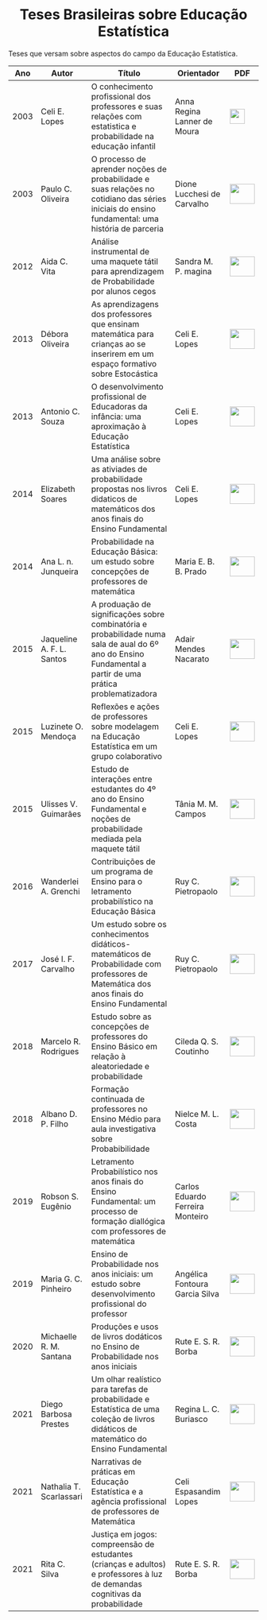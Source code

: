 <h1 align="center"> Teses Brasileiras sobre Educação Estatística </h1>
<p align="justify"> Teses que versam sobre aspectos do campo da Educação Estatística. </p>

| Ano| Autor | Título | Orientador | PDF |
| ------------- | ------------- | ------------- | ------------- | ------------- | 
| 2003  | Celi E. Lopes  | O conhecimento profissional dos professores e suas relações com estatistica e probabilidade na educação infantil | Anna Regina Lanner de Moura | <a href="T_LOPES_2003.pdf" target="_blank"><img src="https://cdn.icon-icons.com/icons2/1380/PNG/512/emblemdownloads_93482.png" width="30" height="30" target="_blank"></a>
| 2003  | Paulo C. Oliveira | O processo de aprender noções de probabilidade e suas relações no cotidiano das séries iniciais do ensino fundamental: uma história de parceria | Dione Lucchesi de Carvalho | <a href="T_OLIVEIRA_2003.pdf" target="_blank"><img src="https://cdn.icon-icons.com/icons2/1380/PNG/512/emblemdownloads_93482.png" width="50" height="40" target="_blank"></a>
| 2012  | Aida C. Vita | Análise instrumental de uma maquete tátil para aprendizagem de Probabilidade por alunos cegos | Sandra M. P. magina | <a href="T_VITA_2012.pdf" target="_blank"><img src="https://cdn.icon-icons.com/icons2/1380/PNG/512/emblemdownloads_93482.png" width="50" height="40" target="_blank"></a>
| 2013  | Débora Oliveira | As aprendizagens dos professores que ensinam matemática para crianças ao se inserirem em um espaço formativo sobre Estocástica  | Celi E. Lopes | <a href="T_OLIVEIRA_2013.pdf" target="_blank"><img src="https://cdn.icon-icons.com/icons2/1380/PNG/512/emblemdownloads_93482.png" width="50" height="40" target="_blank"></a>
| 2013  | Antonio C. Souza | O desenvolvimento profissional de Educadoras da infância: uma aproximação à Educação Estatística | Celi E. Lopes | <a href="T_SOUZA_2013.pdf" target="_blank"><img src="https://cdn.icon-icons.com/icons2/1380/PNG/512/emblemdownloads_93482.png" width="50" height="40" target="_blank"></a>
| 2014  | Elizabeth Soares | Uma análise sobre as ativiades de probabilidade propostas nos livros didaticos de matemáticos dos anos finais do Ensino Fundamental | Celi E. Lopes | <a href="T_SOARES_2014.pdf" target="_blank"><img src="https://cdn.icon-icons.com/icons2/1380/PNG/512/emblemdownloads_93482.png" width="50" height="40" target="_blank"></a>
| 2014  | Ana L. n. Junqueira | Probabilidade na Educação Básica: um estudo sobre concepções de professores de matemática | Maria E. B. B. Prado | <a href="T_JUNQUEIRA_2014.pdf" target="_blank"><img src="https://cdn.icon-icons.com/icons2/1380/PNG/512/emblemdownloads_93482.png" width="50" height="40" target="_blank"></a>
| 2015  | Jaqueline A. F. L. Santos  | A produação de significações sobre combinatória e probabilidade numa sala de aual do 6º ano do Ensino Fundamental a partir de uma prática problematizadora | Adair Mendes Nacarato | <a href="T_SANTOS_2015.pdf" target="_blank"><img src="https://cdn.icon-icons.com/icons2/1380/PNG/512/emblemdownloads_93482.png" width="50" height="40" target="_blank"></a>
| 2015  | Luzinete O. Mendoça  | Reflexões e ações de professores sobre modelagem na Educação Estatística em um grupo colaborativo | Celi E. Lopes | <a href="T_SANTOS_2015.pdf" target="_blank"><img src="https://cdn.icon-icons.com/icons2/1380/PNG/512/emblemdownloads_93482.png" width="50" height="40" target="_blank"></a>
| 2015  | Ulisses V. Guimarães  | Estudo de interações entre estudantes do 4º ano do Ensino Fundamental e noções de probabilidade mediada pela maquete tátil | Tânia M. M. Campos | <a href="T_GUIMARÃES_2015.pdf" target="_blank"><img src="https://cdn.icon-icons.com/icons2/1380/PNG/512/emblemdownloads_93482.png" width="50" height="40" target="_blank"></a>
| 2016  | Wanderlei A. Grenchi  | Contribuições de um programa de Ensino para o letramento probabilístico na Educação Básica | Ruy C. Pietropaolo | <a href="GRENCHI_2016.pdf" target="_blank"><img src="https://cdn.icon-icons.com/icons2/1380/PNG/512/emblemdownloads_93482.png" width="50" height="40" target="_blank"></a>
| 2017  | José I. F. Carvalho  | Um estudo sobre os conhecimentos didáticos-matemáticos de Probabilidade com professores de Matemática dos anos finais do Ensino Fundamental | Ruy C. Pietropaolo | <a href="T_CARVALHO_2017.pdf" target="_blank"><img src="https://cdn.icon-icons.com/icons2/1380/PNG/512/emblemdownloads_93482.png" width="50" height="40" target="_blank"></a>
| 2018  | Marcelo R. Rodrigues  | Estudo sobre as concepções de professores do Ensino Básico em relação à aleatoriedade e probabilidade | Cileda Q. S. Coutinho | <a href="T_RODRIGUES_2018.pdf" target="_blank"><img src="https://cdn.icon-icons.com/icons2/1380/PNG/512/emblemdownloads_93482.png" width="50" height="40" target="_blank"></a>
| 2018  | Albano D. P. Filho  | Formação continuada de professores no Ensino Médio para aula investigativa sobre Probabibilidade | Nielce M. L. Costa | <a href="T_FILHO_2018.pdf" target="_blank"><img src="https://cdn.icon-icons.com/icons2/1380/PNG/512/emblemdownloads_93482.png" width="50" height="40" target="_blank"></a>
| 2019  | Robson S. Eugênio | Letramento Probabilístico nos anos finais do Ensino Fundamental: um processo de formação diallógica com professores de matemática | Carlos Eduardo Ferreira Monteiro | <a href="T_EUGÊNIO_2019.pdf" target="_blank"><img src="https://cdn.icon-icons.com/icons2/1380/PNG/512/emblemdownloads_93482.png" width="50" height="40" target="_blank"></a>
| 2019  | Maria G. C. Pinheiro | Ensino de Probabilidade nos anos iniciais: um estudo sobre desenvolvimento profissional do professor | Angélica Fontoura Garcia Silva | <a href="T_PINHEIRO_2019.pdf" target="_blank"><img src="https://cdn.icon-icons.com/icons2/1380/PNG/512/emblemdownloads_93482.png" width="50" height="40" target="_blank"></a>
| 2020  | Michaelle R. M. Santana | Produções e usos de livros dodáticos no Ensino de Probabilidade nos anos iniciais | Rute E. S. R. Borba | <a href="T_SCARLASSARI_2021.pdf" target="_blank"><img src="https://cdn.icon-icons.com/icons2/1380/PNG/512/emblemdownloads_93482.png" width="50" height="40" target="_blank"></a>
 2021  | Diego Barbosa Prestes | Um olhar realístico para tarefas de probabilidade e Estatística de uma coleção de livros didáticos de matemático do Ensino Fundamental | Regina L. C. Buriasco | <a href="T_PRESTES_2021.pdf" target="_blank"><img src="https://cdn.icon-icons.com/icons2/1380/PNG/512/emblemdownloads_93482.png" width="50" height="40" target="_blank"></a>
| 2021  | Nathalia T. Scarlassari | Narrativas de práticas em Educação Estatística e a agência profissional de professores de Matemática | Celi Espasandim Lopes | <a href="T_SANTANA_2020.pdf" target="_blank"><img src="https://cdn.icon-icons.com/icons2/1380/PNG/512/emblemdownloads_93482.png" width="50" height="40" target="_blank"></a>
| 2021  | Rita C. Silva | Justiça em jogos: compreensão de estudantes (crianças e adultos) e professores à luz de demandas cognitivas da probabilidade | Rute E. S. R. Borba | <a href="T_SILVA_2021.pdf" target="_blank"><img src="https://cdn.icon-icons.com/icons2/1380/PNG/512/emblemdownloads_93482.png" width="50" height="40" target="_blank"></a>
